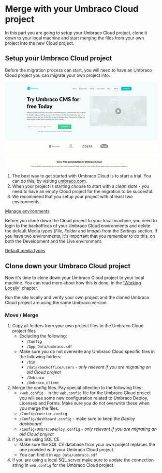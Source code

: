 # Merge with your Umbraco Cloud project

In this part you are going to setup your Umbraco Cloud project, clone it down to your local machine and start merging the files from your own project into the new Cloud project.

## Setup your Umbraco Cloud project
Before the migration process can start, you will need to have an Umbraco Cloud project you can migrate your own project into.

![How to start an Umbraco Cloud trial](images/start-trial.gif)

1. The best way to get started with Umbraco Cloud is to start a trial. You can do this, by visiting [umbraco.com](http://umbraco.com).
2. When your project is starting choose to start with a *clean slate* - you need to have an empty Cloud project for the migration to be succesful.
3. We recommend that you setup your project with at least two environments.

[Manage environments](images/setup-dev-env.PNG)

Before you clone down the Cloud project to your local machine, you need to login to the backoffices of your Umbraco Cloud environments and delete the default Media types (*File*, *Folder* and *Image*) from the *Settings* section. If you have two environments, it's important that you remember to do this, on both the Development and the Live environment.

[Default media types](images/media-types.PNG)

## Clone down your Umbraco Cloud project

Now it's time to clone down your Umbraco Cloud project to your local machine. You can read more about how this is done, in the ['Working Locally'](https://our.umbraco.org/documentation/Umbraco-Cloud/Set-Up/Working-Locally/) chapter.

Run the site locally and verify your own project and the cloned Umbraco Cloud project are using the same Umbraco version.

### Move / Merge
1. Copy all folders from your own project files to the Umbraco Cloud project files
    * Excluding the following:
        * `/Config`
        * `/App_Data/umbraco.sdf`
    * Make sure you do not overwrite any Umbraco Cloud specific files in the following folders:
        * `/bin`
        * `/data/backoffice/users` - *only relevant if you are migrating an old Cloud project*
        * `/Umbraco`
        * `/Umbraco_client`
2. Merge the config files. Pay special attention to the following files:
    * `/web.config` - in the `web.config` file for the Umbraco Cloud project you will see some new configuration related to Umbraco Deploy, Licenses and Forms. Make sure you do not overwrite these when you merge the files.
    * `/Config/courier.config`
    * `/Config/dashboard.config` - make sure to keep the *Deploy dashboard*!
    * `/Config/UmbracoDeploy.config` - *only relevant if you are migrating an old Cloud project*
3. If you are using SQL CE
    * Make sure the SQL CE database from your own project replaces the one provided with your Umbraco Cloud project.
    * You can find it in `App_Data/umbraco.sdf`
4. If you are using a local SQL server make sure to update the connection string in `web.config` for the Umbraco Cloud project.

